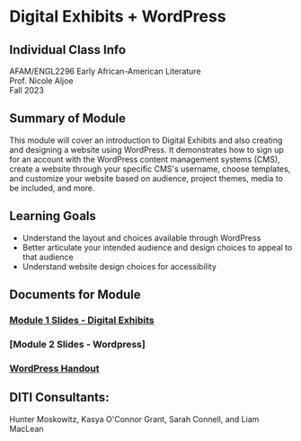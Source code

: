 # Digital Exhibits + WordPress 


## Individual Class Info
AFAM/ENGL2296 Early African-American Literature
<br>
Prof. Nicole Aljoe
<br>
Fall 2023

## Summary of Module
This module will cover an introduction to Digital Exhibits and also creating and designing a website using WordPress. It demonstrates how to sign up for an account with the WordPress content management systems (CMS), create a website through your specific CMS's username, choose templates, and customize your website based on audience, project themes, media to be included, and more. 

## Learning Goals
+ Understand the layout and choices available through WordPress
+ Better articulate your intended audience and design choices to appeal to that audience
+ Understand website design choices for accessibility

## Documents for Module

### [Module 1 Slides - Digital Exhibits](https://github.com/NULabNortheastern/digitalassignmentshowcase/blob/main/website-building/fa23-aljoe-afam_engl2296-wordpress-digitalexhibits/Aljoe%20Intro%20to%20Digital%20Exhibitions.pdf)
### [Module 2 Slides - Wordpress]
### [WordPress Handout](https://github.com/NULabNortheastern/digitalassignmentshowcase/blob/master/handouts/website-building/Handout-WordPress.pdf)



## DITI Consultants:
Hunter Moskowitz, Kasya O'Connor Grant, Sarah Connell, and Liam MacLean

